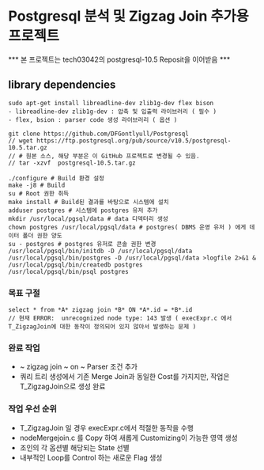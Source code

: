 # Postgresql 분석 및 Zigzag Join 추가용 프로젝트

*** 본 프로젝트는 tech03042의 postgresql-10.5 Reposit을 이어받음 ***


## library dependencies
```
sudo apt-get install libreadline-dev zlib1g-dev flex bison
- libreadline-dev zlib1g-dev : 압축 및 입출력 라이브러리 ( 필수 )
- flex, bsion : parser code 생성 라이브러리 ( 옵션 )

git clone https://github.com/DFGontlyull/Postgresql
// wget https://ftp.postgresql.org/pub/source/v10.5/postgresql-10.5.tar.gz
// # 원본 소스, 해당 부분은 이 GitHub 프로젝트로 변경될 수 있음.
// tar -xzvf  postgresql-10.5.tar.gz

./configure # Build 환경 설정
make -j8 # Build
su # Root 권한 취득
make install # Build된 결과를 바탕으로 시스템에 설치
adduser postgres # 시스템에 postgres 유저 추가
mkdir /usr/local/pgsql/data # data 디덱터리 생성
chown postgres /usr/local/pgsql/data # postgres( DBMS 운영 유저 ) 에게 데이터 폴더 권한 양도
su - postgres # postgres 유저로 콘솔 권한 변경
/usr/local/pgsql/bin/initdb -D /usr/local/pgsql/data
/usr/local/pgsql/bin/postgres -D /usr/local/pgsql/data >logfile 2>&1 &
/usr/local/pgsql/bin/createdb postgres
/usr/local/pgsql/bin/psql postgres
```


### 목표 구절
```
select * from *A* zigzag join *B* ON *A*.id = *B*.id
// 현재 ERROR:  unrecognized node type: 143 발생 ( execExpr.c 에서 T_ZigzagJoin에 대한 동작이 정의되어 있지 않아서 발생하는 문제 )
```


### 완료 작업
- ~ zigzag join ~ on ~ Parser 조건 추가
- 쿼리 트리 생성에서 기존 Merge Join과 동일한 Cost를 가지지만, 작업은 T_ZigzagJoin으로 생성 완료


### 작업 우선 순위
- T_ZigzagJoin 일 경우 execExpr.c에서 적절한 동작을 수행
- nodeMergejoin.c 를 Copy 하여 새롭게 Customizing이 가능한 영역 생성
- 조인의 각 옵션별 해당되는 State 선별
- 내부적인 Loop를 Control 하는 새로운 Flag 생성
